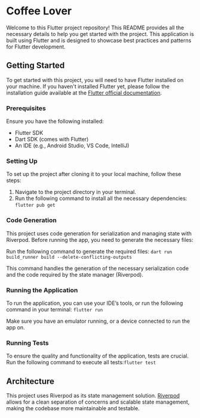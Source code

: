 # Coffee Lover

Welcome to this Flutter project repository! This README provides all the necessary details to help you get started with the project. This application is built using Flutter and is designed to showcase best practices and patterns for Flutter development.

## Getting Started

To get started with this project, you will need to have Flutter installed on your machine. If you haven't installed Flutter yet, please follow the installation guide available at the [Flutter official documentation](https://flutter.dev/docs/get-started/install).

### Prerequisites

Ensure you have the following installed:
- Flutter SDK
- Dart SDK (comes with Flutter)
- An IDE (e.g., Android Studio, VS Code, IntelliJ)

### Setting Up

To set up the project after cloning it to your local machine, follow these steps:

1. Navigate to the project directory in your terminal.
2. Run the following command to install all the necessary dependencies: `flutter pub get`


### Code Generation

This project uses code generation for serialization and managing state with Riverpod. Before running the app, you need to generate the necessary files:

Run the following command to generate the required files: `dart run build_runner build --delete-conflicting-outputs`


This command handles the generation of the necessary serialization code and the code required by the state manager (Riverpod).

### Running the Application

To run the application, you can use your IDE’s tools, or run the following command in your terminal: `flutter run`


Make sure you have an emulator running, or a device connected to run the app on.

### Running Tests

To ensure the quality and functionality of the application, tests are crucial. Run the following command to execute all tests:`flutter test`


## Architecture

This project uses Riverpod as its state management solution. [Riverpod](https://riverpod.dev/) allows for a clean separation of concerns and scalable state management, making the codebase more maintainable and testable.




